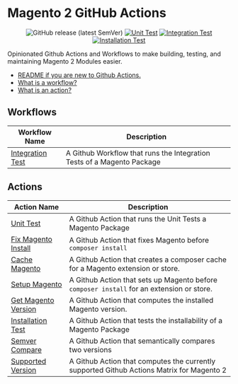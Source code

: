 # Magento 2 GitHub Actions

<div align="center">

![GitHub release (latest SemVer)](https://img.shields.io/github/v/release/mage-os/github-actions)
[![Unit Test](https://github.com/mage-os/github-actions/actions/workflows/_internal-unit.yaml/badge.svg)](https://github.com/mage-os/github-actions/actions/workflows/_internal-unit.yaml)
[![Integration Test](https://github.com/mage-os/github-actions/actions/workflows/_internal-integration.yaml/badge.svg)](https://github.com/mage-os/github-actions/actions/workflows/_internal-integration.yaml)
[![Installation Test](https://github.com/mage-os/github-actions/actions/workflows/_internal-install.yaml/badge.svg)](https://github.com/mage-os/github-actions/actions/workflows/_internal-install.yaml)

</div>

Opinionated Github Actions and Workflows to make building, testing, and maintaining Magento 2 Modules easier.

* [README if you are new to Github Actions.](https://docs.github.com/en/actions/learn-github-actions/understanding-github-actions#the-components-of-github-actions)
* [What is a workflow?](https://docs.github.com/en/actions/learn-github-actions/understanding-github-actions#workflows)
* [What is an action?](https://docs.github.com/en/actions/learn-github-actions/understanding-github-actions#actions)

## Workflows

| Workflow Name                                                 | Description                                                            |
| ------------------------------------------------------------- | ---------------------------------------------------------------------- |
| [Integration Test](./.github/workflows/integration-README.md) | A Github Workflow that runs the Integration Tests of a Magento Package |

## Actions

| Action Name                                            | Description                                                                               |
| ------------------------------------------------------ | ----------------------------------------------------------------------------------------- |
| [Unit Test](./unit-test/README.md)                     | A Github Action that runs the Unit Tests a Magento Package                                |
| [Fix Magento Install](./fix-magento-install/README.md) | A Github Action that fixes Magento before `composer install`                              |
| [Cache Magento](./cache-magento/README.md)             | A Github Action that creates a composer cache for a Magento extension or store.           |
| [Setup Magento](./setup-magento/README.md)             | A Github Action that sets up Magento before `composer install` for an extension or store. |
| [Get Magento Version](./get-magento-version/README.md) | A Github Action that computes the installed Magento version.                              |
| [Installation Test](./installation-test/README.md)     | A Github Action that tests the installability of a Magento Package                        |
| [Semver Compare](./semver-compare/README.md)           | A Github Action that semantically compares two versions                                   |
| [Supported Version](./supported-version/README.md)     | A Github Action that computes the currently supported Github Actions Matrix for Magento 2 |
